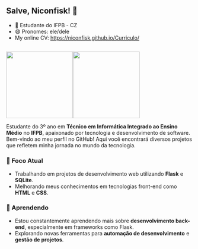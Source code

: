 ## Salve, Niconfisk! 👋
- 🌱 Estudante do IFPB - CZ 
- 😄 Pronomes: ele/dele
- My online CV: https://niconfisk.github.io/Curriculo/
##

<div style="display: flex">
  <img height="180em" src="https://github-readme-stats.vercel.app/api?username=Niconfisk&show_icons=true&theme=dracula&include_all_commits=true&count_private=true"/>
  <img height="180em" src="https://github-readme-stats-eight-theta.vercel.app/api/top-langs/?username=Niconfisk&layout=compact&langs_count=8&theme=algolia"/&gt;>
</div>

Estudante do 3º ano em **Técnico em Informática Integrado ao Ensino Médio** no **IFPB**, apaixonado por tecnologia e desenvolvimento de software. Bem-vindo ao meu perfil no GitHub! Aqui você encontrará diversos projetos que refletem minha jornada no mundo da tecnologia.

### 🔭 Foco Atual
- Trabalhando em projetos de desenvolvimento web utilizando **Flask** e **SQLite**.
- Melhorando meus conhecimentos em tecnologias front-end como **HTML** e **CSS**.

### 🌱 Aprendendo
- Estou constantemente aprendendo mais sobre **desenvolvimento back-end**, especialmente em frameworks como Flask.
- Explorando novas ferramentas para **automação de desenvolvimento** e **gestão de projetos**.


